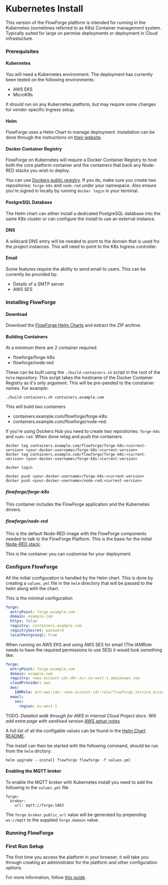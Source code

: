 # Kubernetes Install

This version of the FlowForge platform is intended for running in the Kubernetes (sometimes referred to as K8s)
Container management system. Typically suited for large on permise deployments or deployment in Cloud infrastucture.

### Prerequisites

#### Kubernetes

You will need a Kubernetes environment. The deployment has currently been tested on the following environments:

 - AWS EKS
 - MicroK8s

 It should run on any Kubernetes platform, but may require some changes for vendor specific Ingress setup.

#### Helm

FlowForge uses a Helm Chart to manage deployment. Installation can be done
through the instructions on [their website](https://helm.sh).

#### Docker Container Registry

FlowForge on Kubernetes will require a Docker Container Registry to host both
the core platform container and the containers that back any Node-RED stacks you
wish to deploy.

You can use [Dockers public registry](https://hub.docker.com). If you do, make
sure you create two repositories: `forge-k8s` and `node-red` under your namespace.
Also ensure you're signed in locally by running `docker login` in your terminal.

#### PostgreSQL Database

The Helm chart can either install a dedicated PostgreSQL database into the same K8s cluster or can configure the install to use an external instance.

#### DNS

A wildcard DNS entry will be needed to point to the domain that is used fro the project instances. This will need to point to the K8s Ingress controller.

#### Email

Some features require the ability to send email to users. This can be currently be provided by:

- Details of a SMTP server
- AWS SES

### Installing FlowForge

#### Download

Download the [FlowForge Helm Charts](https://github.com/flowforge/helm/archive/refs/heads/main.zip)
and extract the ZIP archive.

#### Building Containers

At a minimum there are 2 container required.

 - flowforge/forge-k8s
 - flowforge/node-red

These can be built using the `./build-containers.sh` script in the root of the
`helm` repository. This script takes the hostname of the Docker Container
Registry as it's only argument. This will be pre-pended to the constainer names.
For example:

```
./build-containers.sh containers.example.com
```

This will build two containers

- containers.example.com/flowforge/forge-k8s:<current-version>
- containers.example.com/flowforge/node-red:<current-version>

If you're using Dockers Hub you need to create two repositories: `forge-k8s` and
`node-red`. When done retag and push the containers:

```
docker tag containers.example.com/flowforge/forge-k8s:<current-version> <your-docker-username>/forge-k8s:<current-version>
docker tag containers.example.com/flowforge/forge-k8s:<current-version> <your-docker-username>/forge-k8s:<current-version>

docker login

docker push <your-docker-username>/forge-k8s:<current-version>
docker push <your-docker-username>/node-red:<current-version>
```

##### flowforge/forge-k8s

This container includes the FlowForge application and the Kubernetes drivers.

##### flowforge/node-red

This is the default Node-RED image with the FlowForge components needed to talk
to the FlowForge Platform. This is the basis for the initial [Node-RED stack][stacks].

This is the container you can customise for your deployment.

### Configure FlowForge

All the initial configuration is handled by the Helm chart. This is done by creating a `values.yml` file in the `helm` directory that will be passed to the helm along with the chart.

This is the minimal configuration

```yaml
forge:
  entryPoint: forge.example.com
  domain: example.com
  https: false
  registry: containers.example.com
  registrySecret: password
  localPostgresql: true
```

When running on AWS EKS and using AWS SES for email (The IAMRole needs to have the required permissions to use SES) it would look something like:

```yaml
forge:
  entryPoint: forge.example.com
  domain: example.com
  registry: <aws-account-id>.dkr.ecr.eu-west-1.amazonaws.com
  cloudProvider: aws
  aws:
    IAMRole: arn:aws:iam::<aws-account-id>:role/flowforge_service_account_role
  email:
    ses:
      region: eu-west-1
```

TODO: *Detailed walk through for AWS in internal Cloud Project docs. Will add extra page with sanitised version* [AWS setup notes](aws.md)

A full list of all the configable values can be found in the [Helm Chart README](https://github.com/flowforge/helm/blob/main/helm/flowforge/README.md).

The install can then be started with the following command, should be run from the `helm` dirctory:

```
helm upgrade --install flowforge flowforge -f values.yml
```

#### Enabling the MQTT broker

To enable the MQTT broker with Kubernetes install you need to add the following to the `values.yml` file

```
forge:
  broker:
    url: mqtt://forge:1883
```

The `forge.broker.public_url` value will be generated by prepending `ws://mqtt` to the supplied `forge.domain` value.

### Running FlowForge

### First Run Setup

The first time you access the platform in your browser, it will take you through
creating an administrator for the platform and other configuration options.

For more information, follow [this guide](../first-run.md).

[stacks]: ../../admin/README.md
